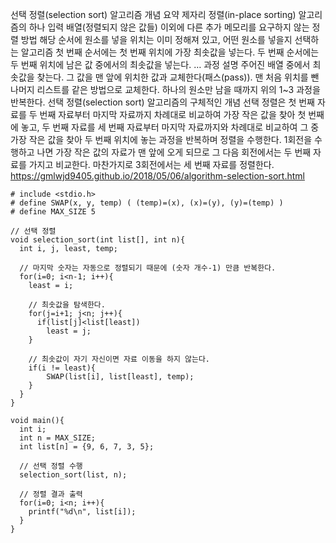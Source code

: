 선택 정렬(selection sort) 알고리즘 개념 요약
제자리 정렬(in-place sorting) 알고리즘의 하나
입력 배열(정렬되지 않은 값들) 이외에 다른 추가 메모리를 요구하지 않는 정렬 방법
해당 순서에 원소를 넣을 위치는 이미 정해져 있고, 어떤 원소를 넣을지 선택하는 알고리즘
첫 번째 순서에는 첫 번째 위치에 가장 최솟값을 넣는다.
두 번째 순서에는 두 번째 위치에 남은 값 중에서의 최솟값을 넣는다.
…
과정 설명
주어진 배열 중에서 최솟값을 찾는다.
그 값을 맨 앞에 위치한 값과 교체한다(패스(pass)).
맨 처음 위치를 뺀 나머지 리스트를 같은 방법으로 교체한다.
하나의 원소만 남을 때까지 위의 1~3 과정을 반복한다.
선택 정렬(selection sort) 알고리즘의 구체적인 개념
선택 정렬은 첫 번째 자료를 두 번째 자료부터 마지막 자료까지 차례대로 비교하여 가장 작은 값을 찾아 첫 번째에 놓고, 두 번째 자료를 세 번째 자료부터 마지막 자료까지와 차례대로 비교하여 그 중 가장 작은 값을 찾아 두 번째 위치에 놓는 과정을 반복하며 정렬을 수행한다.
1회전을 수행하고 나면 가장 작은 값의 자료가 맨 앞에 오게 되므로 그 다음 회전에서는 두 번째 자료를 가지고 비교한다. 마찬가지로 3회전에서는 세 번째 자료를 정렬한다.
https://gmlwjd9405.github.io/2018/05/06/algorithm-selection-sort.html

```
# include <stdio.h>
# define SWAP(x, y, temp) ( (temp)=(x), (x)=(y), (y)=(temp) )
# define MAX_SIZE 5

// 선택 정렬
void selection_sort(int list[], int n){
  int i, j, least, temp;

  // 마지막 숫자는 자동으로 정렬되기 때문에 (숫자 개수-1) 만큼 반복한다.
  for(i=0; i<n-1; i++){
    least = i;

    // 최솟값을 탐색한다.
    for(j=i+1; j<n; j++){
      if(list[j]<list[least])
        least = j;
    }

    // 최솟값이 자기 자신이면 자료 이동을 하지 않는다.
    if(i != least){
        SWAP(list[i], list[least], temp);
    }
  }
}

void main(){
  int i;
  int n = MAX_SIZE;
  int list[n] = {9, 6, 7, 3, 5};

  // 선택 정렬 수행
  selection_sort(list, n);

  // 정렬 결과 출력
  for(i=0; i<n; i++){
    printf("%d\n", list[i]);
  }
}
```
